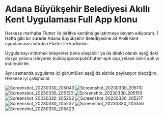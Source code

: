 # Adana Büyükşehir Belediyesi Akıllı Kent Uygulaması Full App klonu

Herkese merhaba Flutter ile birlitke kendimi geliştirmeye devam ediyorum. 1 Hafta gibi bir sürede Adana Büyükşehir Belediyesine ait Akıllı Kent uygulamasını sıfırdan Flutter ile kodladım.

Uygulamayı indirmek isteyenler bana ulaşabilir ya da 
direkt olarak aşağıdaki dosya yolunu izleyerek 
build\app\outputs\flutter-apk app_relase isimli apk yı indirebilirler.

Aynı zamanda uygulama içi görüntüleri aşağıda sizinle paylaşıyor olacağım. Herkese iyi çalışmalar.

![Screenshot_20230330_205043](https://user-images.githubusercontent.com/99503700/228924109-967bd66a-ae40-465d-a18b-22d335b4f2b2.png)
![Screenshot_20230330_205110](https://user-images.githubusercontent.com/99503700/228924112-28414c68-b532-444e-84c7-a8d49d7fa1cb.png)
![Screenshot_20230330_205130](https://user-images.githubusercontent.com/99503700/228924115-76348718-0939-4629-8a2a-5b53833713fd.png)
![Screenshot_20230330_205150](https://user-images.githubusercontent.com/99503700/228924119-4fa0bc01-5e1a-49ec-bc18-cba7ce6a96a9.png)
![Screenshot_20230330_205202](https://user-images.githubusercontent.com/99503700/228924123-c2eaf10d-ae55-4697-975b-c1c15228a1bb.png)
![Screenshot_20230330_205217](https://user-images.githubusercontent.com/99503700/228924125-66c83345-84ac-459d-af90-4af99b2c0108.png)
![Screenshot_20230330_205237](https://user-images.githubusercontent.com/99503700/228924133-c7fb5543-fe28-4902-becb-d2faef44fecb.png)
![Screenshot_20230330_205350](https://user-images.githubusercontent.com/99503700/228924139-0c6916ee-8b51-4b0f-bf12-fb2e8a125ab8.png)
![Screenshot_20230330_205423](https://user-images.githubusercontent.com/99503700/228924151-f17f5078-e1ed-4452-a55d-4f001ba348ed.png)
